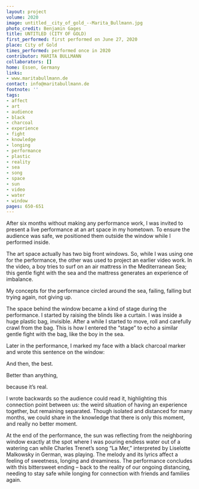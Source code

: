 ```yaml
---
layout: project
volume: 2020
image: untitled__city_of_gold_--Marita_Bullmann.jpg
photo_credit: Benjamin Gages
title: UNTITLED (CITY OF GOLD)
first_performed: first performed on June 27, 2020
place: City of Gold
times_performed: performed once in 2020
contributor: MARITA BULLMANN
collaborators: []
home: Essen, Germany
links:
- www.maritabullmann.de
contact: info@maritabullmann.de
footnote: ''
tags:
- affect
- art
- audience
- black
- charcoal
- experience
- fight
- knowledge
- longing
- performance
- plastic
- reality
- sea
- song
- space
- sun
- video
- water
- window
pages: 650-651
---
```

After six months without making any performance work, I was invited to present a live performance at an art space in my hometown. To ensure the audience was safe, we positioned them outside the window while I performed inside. 

The art space actually has two big front windows. So, while I was using one for the performance, the other was used to project an earlier video work. In the video, a boy tries to surf on an air mattress in the Mediterranean Sea; this gentle fight with the sea and the mattress generates an experience of imbalance.

My concepts for the performance circled around the sea, failing, falling but trying again, not giving up. 

The space behind the window became a kind of stage during the performance. I started by raising the blinds like a curtain. I was inside a huge plastic bag, invisible. After a while I started to move, roll and carefully crawl from the bag. This is how I entered the “stage” to echo a similar gentle fight with the bag, like the boy in the sea.

Later in the performance, I marked my face with a black charcoal marker and wrote this sentence on the window: 

And then, the best. 

Better than anything, 

because it’s real.

I wrote backwards so the audience could read it, highlighting this connection point between us: the weird situation of having an experience together, but remaining separated. Though isolated and distanced for many months, we could share in the knowledge that there is only this moment, and really no better moment. 

At the end of the performance, the sun was reflecting from the neighboring window exactly at the spot where I was pouring endless water out of a watering can while Charles Trenet’s song “La Mer,” interpreted by Liselotte Malkowsky in German, was playing. The melody and its lyrics affect a feeling of sweetness, longing and dreaminess. The performance concludes with this bittersweet ending – back to the reality of our ongoing distancing, needing to stay safe while longing for connection with friends and families again.